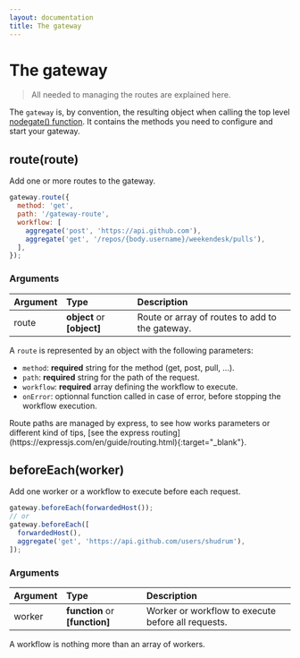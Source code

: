 ```yaml
---
layout: documentation
title: The gateway
---
```


# The gateway

> All needed to managing the routes are explained here.

The `gateway` is, by convention, the resulting object when calling the top level [nodegate()
function](/docs/initialization.html). It contains the methods you need to configure and start your gateway.

## route(route)

Add one or more routes to the gateway.

```js
gateway.route({
  method: 'get',
  path: '/gateway-route',
  workflow: [
    aggregate('post', 'https://api.github.com'),
    aggregate('get', '/repos/{body.username}/weekendesk/pulls'),
  ],
});
```

### Arguments

| Argument | Type                       | Description                                     |
| :------- | :------------------------- | :---------------------------------------------- |
| route    | **object** or **[object]** | Route or array of routes to add to the gateway. |

A `route` is represented by an object with the following parameters:

 - `method`: **required** string for the method (get, post, pull, ...).
 - `path`: **required** string for the path of the request.
 - `workflow`: **required** array defining the workflow to execute.
 - `onError`: optionnal function called in case of error, before stopping the workflow execution.

<div class="tip" markdown="1">
Route paths are managed by express, to see how works parameters or different kind of tips,
[see the express routing](https://expressjs.com/en/guide/routing.html){:target="_blank"}.
</div>

## beforeEach(worker)

Add one worker or a workflow to execute before each request.

```js
gateway.beforeEach(forwardedHost());
// or
gateway.beforeEach([
  forwardedHost(),
  aggregate('get', 'https://api.github.com/users/shudrum'),
]);
```

### Arguments

| Argument | Type                           | Description                                        |
| :------- | :----------------------------- | :------------------------------------------------- |
| worker   | **function** or **[function]** | Worker or workflow to execute before all requests. |

<div class="tip" markdown="1">
A workflow is nothing more than an array of workers.
</div>
